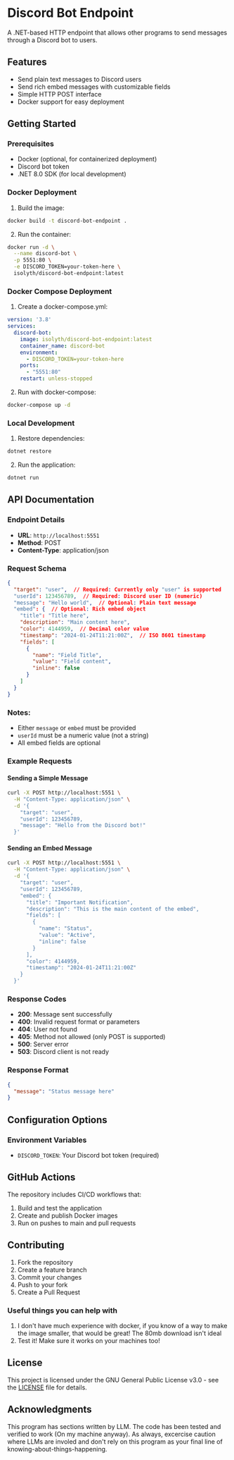 # Discord Bot Endpoint

A .NET-based HTTP endpoint that allows other programs to send messages through a Discord bot to users.

## Features

- Send plain text messages to Discord users
- Send rich embed messages with customizable fields
- Simple HTTP POST interface
- Docker support for easy deployment

## Getting Started

### Prerequisites

- Docker (optional, for containerized deployment)
- Discord bot token
- .NET 8.0 SDK (for local development)

### Docker Deployment

1. Build the image:
```bash
docker build -t discord-bot-endpoint .
```

2. Run the container:
```bash
docker run -d \
  --name discord-bot \
  -p 5551:80 \
  -e DISCORD_TOKEN=your-token-here \
  isolyth/discord-bot-endpoint:latest
```

### Docker Compose Deployment

1. Create a docker-compose.yml:
```yaml
version: '3.8'
services:
  discord-bot:
    image: isolyth/discord-bot-endpoint:latest
    container_name: discord-bot
    environment:
      - DISCORD_TOKEN=your-token-here
    ports:
      - "5551:80"
    restart: unless-stopped
```

2. Run with docker-compose:
```bash
docker-compose up -d
```

### Local Development

1. Restore dependencies:
```bash
dotnet restore
```

2. Run the application:
```bash
dotnet run
```

## API Documentation

### Endpoint Details
- **URL**: `http://localhost:5551`
- **Method**: POST
- **Content-Type**: application/json

### Request Schema
```json
{
  "target": "user",  // Required: Currently only "user" is supported
  "userId": 123456789,  // Required: Discord user ID (numeric)
  "message": "Hello world",  // Optional: Plain text message
  "embed": {  // Optional: Rich embed object
    "title": "Title here",
    "description": "Main content here",
    "color": 4144959,  // Decimal color value
    "timestamp": "2024-01-24T11:21:00Z",  // ISO 8601 timestamp
    "fields": [
      {
        "name": "Field Title",
        "value": "Field content",
        "inline": false
      }
    ]
  }
}
```

### Notes:
- Either `message` or `embed` must be provided
- `userId` must be a numeric value (not a string)
- All embed fields are optional

### Example Requests

#### Sending a Simple Message
```bash
curl -X POST http://localhost:5551 \
  -H "Content-Type: application/json" \
  -d '{
    "target": "user",
    "userId": 123456789,
    "message": "Hello from the Discord bot!"
  }'
```

#### Sending an Embed Message
```bash
curl -X POST http://localhost:5551 \
  -H "Content-Type: application/json" \
  -d '{
    "target": "user",
    "userId": 123456789,
    "embed": {
      "title": "Important Notification",
      "description": "This is the main content of the embed",
      "fields": [
        {
          "name": "Status",
          "value": "Active",
          "inline": false
        }
      ],
      "color": 4144959,
      "timestamp": "2024-01-24T11:21:00Z"
    }
  }'
```

### Response Codes
- **200**: Message sent successfully
- **400**: Invalid request format or parameters
- **404**: User not found
- **405**: Method not allowed (only POST is supported)
- **500**: Server error
- **503**: Discord client is not ready

### Response Format
```json
{
  "message": "Status message here"
}
```

## Configuration Options

### Environment Variables
- `DISCORD_TOKEN`: Your Discord bot token (required)

## GitHub Actions

The repository includes CI/CD workflows that:
1. Build and test the application
2. Create and publish Docker images
3. Run on pushes to main and pull requests

## Contributing

1. Fork the repository
2. Create a feature branch
3. Commit your changes
4. Push to your fork
5. Create a Pull Request

### Useful things you can help with

1. I don't have much experience with docker, if you know of a way to make the image smaller, that would be great! The 80mb download isn't ideal
2. Test it! Make sure it works on your machines too!

## License

This project is licensed under the GNU General Public License v3.0 - see the [LICENSE](LICENSE) file for details.

## Acknowledgments

This program has sections written by LLM. The code has been tested and verified to work (On my machine anyway). As always, excercise caution where LLMs are involed and don't rely on this program as your final line of knowing-about-things-happening.
